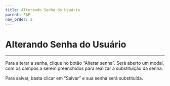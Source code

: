 ```yaml
---
title: Alterando Senha do Usuário
parent: FAP
nav_order: 2
---
```


# Alterando Senha do Usuário
---

Para alterar a senha, clique no botão “Alterar senha”. Será aberto um modal, com os campos a serem preenchidos para realizar a substituição da senha. 

Para salvar, basta clicar em “Salvar” e sua senha será substituída.